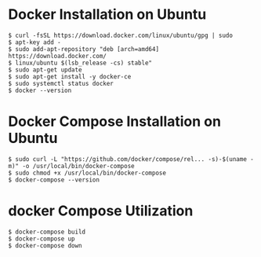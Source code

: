 # **Docker Installation on Ubuntu**
```console
$ curl -fsSL https://download.docker.com/linux/ubuntu/gpg | sudo 
$ apt-key add -
$ sudo add-apt-repository "deb [arch=amd64] https://download.docker.com/
$ linux/ubuntu $(lsb_release -cs) stable"
$ sudo apt-get update
$ sudo apt-get install -y docker-ce
$ sudo systemctl status docker
$ docker --version
```

# **Docker Compose Installation on Ubuntu**
```console
$ sudo curl -L "https://github.com/docker/compose/rel... -s)-$(uname -m)" -o /usr/local/bin/docker-compose
$ sudo chmod +x /usr/local/bin/docker-compose
$ docker-compose --version
```

# **docker Compose Utilization**
```console
$ docker-compose build
$ docker-compose up
$ docker-compose down
```



